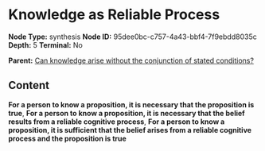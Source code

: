 # Knowledge as Reliable Process

**Node Type:** synthesis
**Node ID:** 95dee0bc-c757-4a43-bbf4-7f9ebdd8035c
**Depth:** 5
**Terminal:** No

**Parent:** [Can knowledge arise without the conjunction of stated conditions?](can-knowledge-arise-without-the-conjunction-of-stated-conditions-antithesis-e6748ed3-9a06-4af0-9da0-b090393a175d.md)

## Content

**For a person to know a proposition, it is necessary that the proposition is true**, **For a person to know a proposition, it is necessary that the belief results from a reliable cognitive process**, **For a person to know a proposition, it is sufficient that the belief arises from a reliable cognitive process and the proposition is true**
